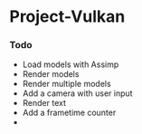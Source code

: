 # Project-Vulkan

### Todo
- Load models with Assimp
- Render models
- Render multiple models
- Add a camera with user input
- Render text
- Add a frametime counter
- 